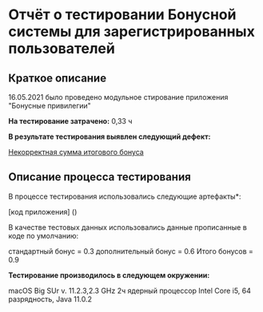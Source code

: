 # **Отчёт о тестировании Бонусной системы для зарегистрированных пользователей**

## **Краткое описание**
16.05.2021 было проведено модульное стирование приложения "Бонусные привилегии"

**На тестирование затрачено:** 0,33 ч

**В результате тестирования выявлен следующий дефект:**

[Некорректная сумма итогового бонуса](https://github.com/Art-Julia/Precision/issues/1#issue-892676751)

## **Описание процесса тестирования**
В процессе тестирования использовались следующие артефакты*:

[код приложения] ()


В качестве тестовых данных использовались данные прописанные в коде по умолчанию:

стандартный бонус = 0.3
дополнительный бонус = 0.6
Итого бонусов = 0.9 

**Тестирование производилось в следующем окружении:**

macOS Big SUr v. 11.2.3,2.3 GHz 2ч ядерный процессор Intel Core i5, 64 разрядность,
Java 11.0.2